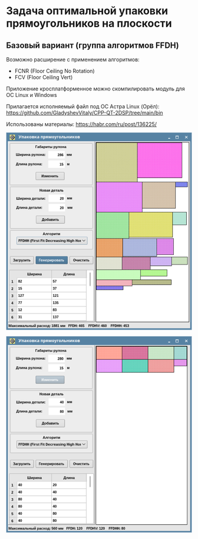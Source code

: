 # Задача оптимальной упаковки прямоугольников на плоскости

## Базовый вариант (группа алгоритмов FFDH)

Возможно расширение с применением алгоритмов:
- FCNR (Floor Ceiling No Rotation)
- FCV (Floor Ceiling Vert)

Приложение кросплатформенное можно скомпилировать модуль для ОС Linux и Windows

Прилагается исполняемый файл под ОС Астра Linux (Орёл): https://github.com/GladyshevVitaly/CPP-QT-2DSP/tree/main/bin

Использованы материалы: https://habr.com/ru/post/136225/

![Скриншот](https://github.com/GladyshevVitaly/CPP-QT-2DSP/blob/main/scr/Screenshot_20210725_195250.png)

![Скриншот](https://github.com/GladyshevVitaly/CPP-QT-2DSP/blob/main/scr/Screenshot_20210725_195512.png)
